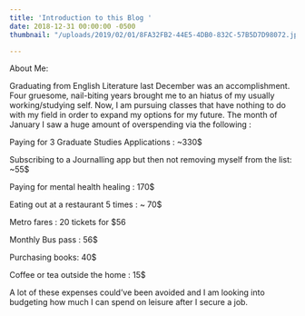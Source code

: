 ```yaml
---
title: 'Introduction to this Blog '
date: 2018-12-31 00:00:00 -0500
thumbnail: "/uploads/2019/02/01/8FA32FB2-44E5-4DB0-832C-57B5D7D98072.jpeg"

---
```

About Me:

Graduating from English Literature last December was an accomplishment. Four gruesome, nail-biting years brought me to an hiatus of my usually working/studying self. Now, I am pursuing classes that have nothing to do with my field in order to expand my options for my future. The month of January I saw a huge amount of overspending via the following :

Paying for 3 Graduate Studies Applications : \~330$

Subscribing to a Journalling app but then not removing myself from the list: \~55$

Paying for mental health healing : 170$

Eating out at a restaurant 5 times : \~ 70$

Metro fares : 20 tickets for $56

Monthly Bus pass : 56$

Purchasing books: 40$

Coffee or tea outside the home : 15$

A lot of these expenses could’ve been avoided and I am looking into budgeting how much I can spend on leisure after I secure a job. 